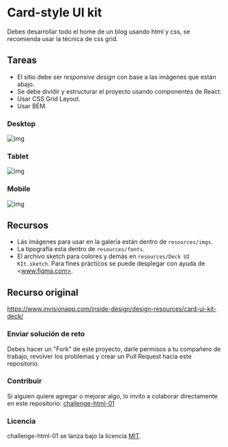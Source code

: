 # Card-style UI kit

Debes desarrollar todo el home de un blog usando html y css, se recomienda usar la técnica de css grid.

## Tareas

- El sitio debe ser _responsive design_ con base a las imágenes que están abajo.
- Se debe dividir y estructurar el proyecto usando componentes de React.
- Usar CSS Grid Layout.
- Usar BEM.

### Desktop

![img](https://github.com/PlatziMaster/challenge-html-01/blob/master/images/Desktop/1%20%E2%80%94%20Homepage%20A.jpg)

### Tablet

![img](https://github.com/PlatziMaster/challenge-html-01/blob/master/images/Tablet/1%20%E2%80%94%20Homepage%20A.jpg)

### Mobile

![img](https://github.com/PlatziMaster/challenge-html-01/blob/master/images/Mobile/1%20%E2%80%94%20Homepage%20A.jpg)

## Recursos

- Lás imágenes para usar en la galería están dentro de `resources/imgs`.
- La tipografía esta dentro de `resources/fonts`.
- El archivo sketch para colores y demás en `resources/Deck UI KIt.sketch`. Para fines prácticos se puede desplegar con ayuda de <www.figma.com>.

## Recurso original

<https://www.invisionapp.com/inside-design/design-resources/card-ui-kit-deck/>

### Enviar solución de reto

Debes hacer un "Fork" de este proyecto, darle permisos a tu compañero de trabajo, revolver los problemas y crear un Pull Request hacia este repositorio.

### Contribuir

Si alguien quiere agregar o mejorar algo, lo invito a colaborar directamente en este repositorio: [challenge-html-01](https://github.com/platzimaster/challenge-html-01/)

### Licencia

challenge-html-01 se lanza bajo la licencia [MIT](https://opensource.org/licenses/MIT).
